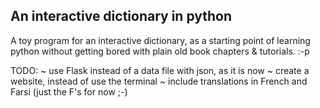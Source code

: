 ## An interactive dictionary in python

A toy program for an interactive dictionary, as a starting point of learning python without getting bored with plain old book chapters & tutorials. :-p

TODO:
   ~ use Flask instead of a data file with json, as it is now
   ~ create a website, instead of use the terminal
   ~ include translations in French and Farsi (just the F's for now ;-)
    



